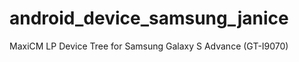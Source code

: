 android_device_samsung_janice
=============================

MaxiCM LP Device Tree for Samsung Galaxy S Advance (GT-I9070)
